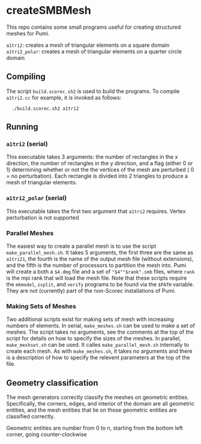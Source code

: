 # createSMBMesh
This repo contains some small programs useful for creating structured meshes
for Pumi.

  `a1tri2`: creates a mesh of triangular elements on a square domain
  `a1tri2_polar`: creates a mesh of triangular elements on a quarter 
                  circle domain
## Compiling
  The script `build.scorec.sh2` is used to build the programs.  To compile
  `a1tri2.cc` for example, it is invoked as follows:
```
  ./build.scorec.sh2 a1tri2
```

## Running
### `a1tri2` (serial)
  This executable takes 3 arguments: the number of rectangles in the x
  direction, the number of rectangles in the y direction, and a flag 
  (either 0 or 1) determining whether or not the the vertices of the mesh
  are perturbed ( 0 = no perturbation).  Each rectangle is divided into
  2 triangles to produce a mesh of triangular elements.

### `a1tri2_polar` (serial)
  This executable takes the first two argument that `a1tri2` requires.
  Vertex perturbation is not supported

### Parallel Meshes
  The easiest way to create a parallel mesh is to use the script 
  `make_parallel_mesh.sh`.  It takes 5 arguments, the first three are the
   same as `a1tri21`, the fourth is the name of the output mesh file (without
  extensions), and the fifth is the number of processors to partition the mesh
  into.  Pumi will create a both a `$4.dmg` file and a set of `"$4""$rank".smb`
  files, where `rank` is the mpi rank that will load the mesh file.
  Note that these scripts require the `mkmodel`, `zsplit`, and `verify` 
  programs to be found via the `$PATH` variable.  They are not (currently) 
  part of the non-Scorec installations of Pumi.

### Making Sets of Meshes
  Two additional scripts exist for making sets of mesh with increasing numbers
  of elements.  In serial, `make_meshes.sh` can be used to make a set of meshes.
  The script takes no arguments, see the comments at the top of the script 
  for details on how to specify the sizes of the meshes.
  In parallel, `make_meshset.sh` can be used.  It calles `make_parallel_mesh.sh`
  internally to create each mesh.  As with `make_meshes.sh`, it takes no
  arguments and there is a description of how to specify the relevent parameters
  at the top of the file.

## Geometry classification
  The mesh generators correctly classify the meshes on geometric entities.
  Specifically, the corners, edges, and interior of the domain are all 
  geometric entities, and the mesh entities that lie on those geometric
  entities are classified correctly.

  Geometric entities are number from 0 to n, starting from the bottom left
  corner, going counter-clockwise
